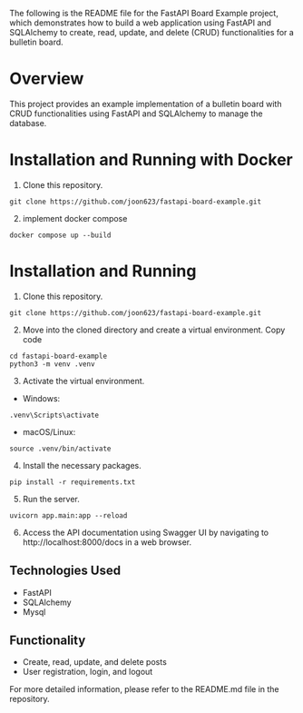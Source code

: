 The following is the README file for the FastAPI Board Example project, which demonstrates how to build a web
application using FastAPI and SQLAlchemy to create, read, update, and delete (CRUD) functionalities for a bulletin
board.

# Overview

This project provides an example implementation of a bulletin board with CRUD functionalities using FastAPI and
SQLAlchemy to manage the database.

# Installation and Running with Docker
1. Clone this repository.
```shell
git clone https://github.com/joon623/fastapi-board-example.git
```

2. implement docker compose 
```shell
docker compose up --build
```

# Installation and Running 

1. Clone this repository.

```shell
git clone https://github.com/joon623/fastapi-board-example.git
```

2. Move into the cloned directory and create a virtual environment.
   Copy code

```shell
cd fastapi-board-example
python3 -m venv .venv
```

3. Activate the virtual environment.

- Windows:

```shell
.venv\Scripts\activate
```

- macOS/Linux:

```shell
source .venv/bin/activate
```

4. Install the necessary packages.
```shell
pip install -r requirements.txt
```
5. Run the server.
```shell
uvicorn app.main:app --reload
```

6. Access the API documentation using Swagger UI by navigating to
http://localhost:8000/docs in a web browser.

## Technologies Used

- FastAPI
- SQLAlchemy
- Mysql

## Functionality

- Create, read, update, and delete posts
- User registration, login, and logout

For more detailed information, please refer to the README.md file in the repository.